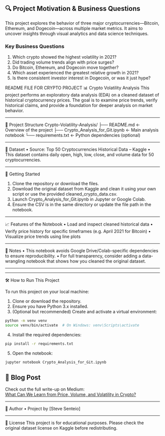 
## 🔍 Project Motivation & Business Questions

This project explores the behavior of three major cryptocurrencies—Bitcoin, Ethereum, and Dogecoin—across multiple market metrics. It aims to uncover insights through visual analytics and data science techniques.

### Key Business Questions

1. Which crypto showed the highest volatility in 2021?
2. Did trading volume trends align with price surges?
3. Do Bitcoin, Ethereum, and Dogecoin move together?
4. Which asset experienced the greatest relative growth in 2021?
5. Is there consistent investor interest in Dogecoin, or was it just hype?


README FILE FOR CRYPTO PROJECT
📊 Crypto Volatility Analysis
This project performs an exploratory data analysis (EDA) on a cleaned dataset of historical cryptocurrency prices. The goal is to examine price trends, verify historical claims, and provide a foundation for deeper analysis on market behavior.
________________________________________
📁 Project Structure
Crypto-Volatility-Analysis/
├── README.md                            <- Overview of the project
├── Crypto_Analysis_for_Git.ipynb        <- Main analysis notebook
└── requirements.txt                     <- Python dependencies (optional)
________________________________________
📌 Dataset
•	Source: Top 50 Cryptocurrencies Historical Data – Kaggle
•	This dataset contains daily open, high, low, close, and volume data for 50 cryptocurrencies.
________________________________________
🚀 Getting Started
1.	Clone the repository or download the files.
2.	Download the original dataset from Kaggle and clean it using your own script or use the provided cleaned_crypto_data.csv.
3.	Launch Crypto_Analysis_for_Git.ipynb in Jupyter or Google Colab.
4.	Ensure the CSV is in the same directory or update the file path in the notebook.
________________________________________
📈 Features of the Notebook
•	Load and inspect cleaned historical data
•	Verify price history for specific timeframes (e.g. April 2021 for Bitcoin)
•	Visualize price trends using line plots
________________________________________
📌 Notes
•	This notebook avoids Google Drive/Colab-specific dependencies to ensure reproducibility.
•	For full transparency, consider adding a data-wrangling notebook that shows how you cleaned the original dataset.
________________________________________

________________________________________
🛠 How to Run This Project

To run this project on your local machine:

1. Clone or download the repository.
2. Ensure you have Python 3.x installed.
3. (Optional but recommended) Create and activate a virtual environment:

```bash
python -m venv venv
source venv/bin/activate  # On Windows: venv\Scripts\activate
```

4. Install the required dependencies:

```bash
pip install -r requirements.txt
```

5. Open the notebook:

```bash
jupyter notebook Crypto_Analysis_for_Git.ipynb
```


## 📘 Blog Post

Check out the full write-up on Medium:  
[What Can We Learn from Price, Volume, and Volatility in Crypto?](https://medium.com/@stephen.senteio/what-can-we-learn-from-price-volume-and-volatility-in-crypto-f33900f2d690)
_______________________________________
🧠 Author
•	Project by [Steve Senteio]
________________________________________
📃 License
This project is for educational purposes. Please check the original dataset license on Kaggle before redistributing.

